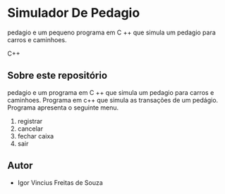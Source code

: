 
# Simulador De Pedagio
pedagio e um pequeno programa em C ++ que simula um pedagio para carros e caminhoes.

C++
## Sobre este repositório

pedagio e um programa em C ++ que simula um pedagio para carros e caminhoes.
Programa em c++ que simula as transações de um pedágio. Programa apresenta o seguinte menu.
1. registrar
2. cancelar
3. fechar caixa
4. sair


## Autor

* Igor Vincius Freitas de Souza
